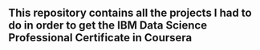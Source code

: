 ## This repository contains all the projects I had to do in order to get the IBM Data Science Professional Certificate in Coursera
